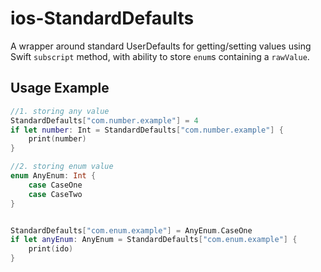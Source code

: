# ios-StandardDefaults
A wrapper around standard UserDefaults for getting/setting values using Swift `subscript` method, with ability to
store `enum`s containing a `rawValue`.

Usage Example
-------------

```Swift
//1. storing any value
StandardDefaults["com.number.example"] = 4
if let number: Int = StandardDefaults["com.number.example"] {
    print(number)
}

//2. storing enum value
enum AnyEnum: Int {
    case CaseOne
    case CaseTwo
}


StandardDefaults["com.enum.example"] = AnyEnum.CaseOne
if let anyEnum: AnyEnum = StandardDefaults["com.enum.example"] {
    print(ido)
}
```
